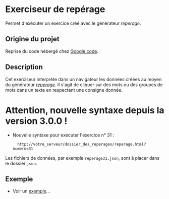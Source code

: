# Exerciseur de repérage

Permet d'exécuter un exercice créé avec le générateur _reperage_.

## Origine du projet

Reprise du code hébergé chez [Google code](https://code.google.com/archive/p/exercice-reperage/).

## Description

Cet exerciseur interprète dans un navigateur les données créées au moyen du générateur [_reperage_](https://github.com/pcardona34/reperage). Il s'agit de cliquer sur des mots ou des groupes de mots dans un texte en respectant une consigne donnée.

# Attention, nouvelle syntaxe depuis la version 3.0.0 !

+ Nouvelle syntaxe pour exécuter l'exercice n° 31 :

        http://votre_serveur/dossier_des_reperages/reperage.html?numero=31

Les fichiers de données, par exemple `reperage31.json`, sont à placer dans le dossier `json`.

## Exemple

+ Voir un [exemple](https://pcardona34.github.io/exercice_reperage/index.html)...
